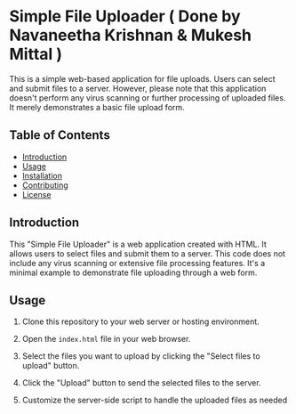 # Simple File Uploader ( Done by Navaneetha Krishnan & Mukesh Mittal )

This is a simple web-based application for file uploads. Users can select and submit files to a server. However, please note that this application doesn't perform any virus scanning or further processing of uploaded files. It merely demonstrates a basic file upload form.

## Table of Contents
- [Introduction](#introduction)
- [Usage](#usage)
- [Installation](#installation)
- [Contributing](#contributing)
- [License](#license)

## Introduction

This "Simple File Uploader" is a web application created with HTML. It allows users to select files and submit them to a server. This code does not include any virus scanning or extensive file processing features. It's a minimal example to demonstrate file uploading through a web form.

## Usage

1. Clone this repository to your web server or hosting environment.

2. Open the `index.html` file in your web browser.

3. Select the files you want to upload by clicking the "Select files to upload" button.

4. Click the "Upload" button to send the selected files to the server.

5. Customize the server-side script to handle the uploaded files as needed


